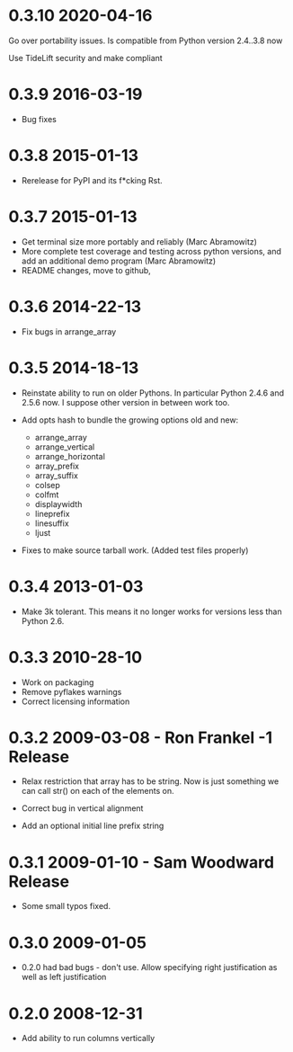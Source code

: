0.3.10 2020-04-16
=================

Go over portability issues. Is compatible from Python version 2.4..3.8 now

Use TideLift security and make compliant

0.3.9 2016-03-19
================

- Bug fixes

0.3.8 2015-01-13
=================

- Rerelease for PyPI and its f*cking Rst.

0.3.7 2015-01-13
=================

- Get terminal size more portably and reliably (Marc Abramowitz)
- More complete test coverage and testing across python versions, and
  add an additional demo program (Marc Abramowitz)
- README changes, move to github,

0.3.6 2014-22-13
================

- Fix bugs in arrange_array

0.3.5 2014-18-13
================

- Reinstate ability to run on older Pythons. In particular Python
  2.4.6 and 2.5.6 now. I suppose other version in between work too.

- Add opts hash to bundle the growing options old and new:
  * arrange_array
  * arrange_vertical
  * arrange_horizontal
  * array_prefix
  * array_suffix
  * colsep
  * colfmt
  * displaywidth
  * lineprefix
  * linesuffix
  * ljust

- Fixes to make source tarball work. (Added test files properly)

0.3.4 2013-01-03
================

- Make 3k tolerant. This means it no longer works for versions less
  than Python 2.6.

0.3.3 2010-28-10
================

- Work on packaging
- Remove pyflakes warnings
- Correct licensing information

0.3.2 2009-03-08 - Ron Frankel -1 Release
=========================================


- Relax restriction that array has to be string. Now is just something
  we can call str() on each of the elements on.

- Correct bug in vertical alignment

- Add an optional initial line prefix string

0.3.1 2009-01-10 - Sam Woodward Release
=========================================

- Some small typos fixed.

0.3.0 2009-01-05
================


- 0.2.0 had bad bugs - don't use.
  Allow specifying right justification as well as left justification

0.2.0 2008-12-31
================

- Add ability to run columns vertically
